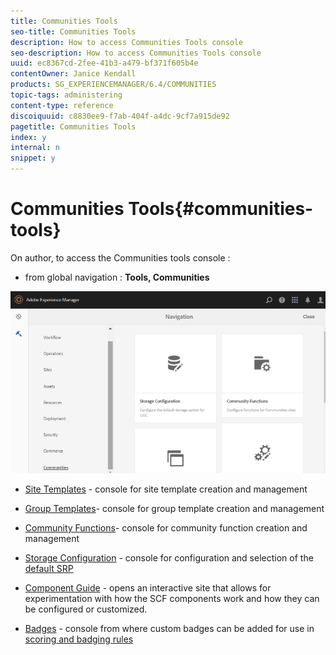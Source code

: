 ```yaml
---
title: Communities Tools
seo-title: Communities Tools
description: How to access Communities Tools console
seo-description: How to access Communities Tools console
uuid: ec8367cd-2fee-41b3-a479-bf371f605b4e
contentOwner: Janice Kendall
products: SG_EXPERIENCEMANAGER/6.4/COMMUNITIES
topic-tags: administering
content-type: reference
discoiquuid: c8830ee9-f7ab-404f-a4dc-9cf7a915de92
pagetitle: Communities Tools
index: y
internal: n
snippet: y
---
```


# Communities Tools{#communities-tools}

On author, to access the Communities tools console :

* from global navigation : **Tools, Communities**

![](assets/chlimage_1-135.png)

* [Site Templates](../../communities/using/sites.md) - console for site template creation and management
* [Group Templates](../../communities/using/tools-groups.md)- console for group template creation and management
* [Community Functions](../../communities/using/functions.md)- console for community function creation and management
* [Storage Configuration](../../communities/using/srp-config.md) - console for configuration and selection of the [default SRP](../../communities/using/working-with-srp.md)

* [Component Guide](../../communities/using/components-guide.md) - opens an interactive site that allows for experimentation with how the SCF components work and how they can be configured or customized.
* [Badges](../../communities/using/badges.md) - console from where custom badges can be added for use in [scoring and badging rules](../../communities/using/implementing-scoring.md)

